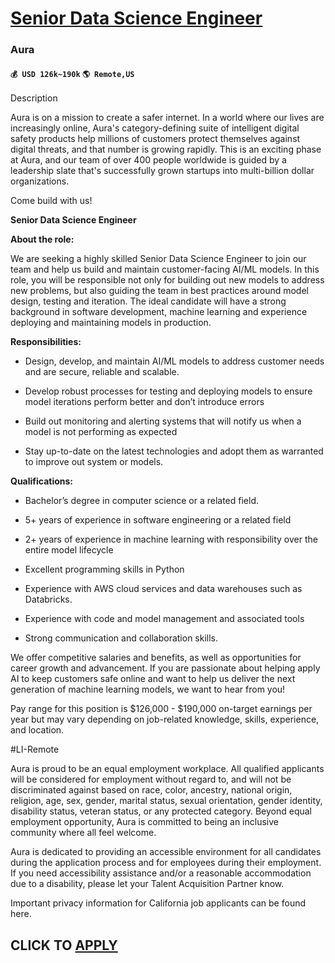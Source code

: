 # [Senior Data Science Engineer](https://www.remotewlb.com/apply/senior-data-science-engineer)  
### Aura  
#### `💰 USD 126k~190k` `🌎 Remote,US`  

Description

Aura is on a mission to create a safer internet. In a world where our lives are increasingly online, Aura's category-defining suite of intelligent digital safety products help millions of customers protect themselves against digital threats, and that number is growing rapidly. This is an exciting phase at Aura, and our team of over 400 people worldwide is guided by a leadership slate that's successfully grown startups into multi-billion dollar organizations.

Come build with us!

 **Senior Data Science Engineer**

**About the role:**

We are seeking a highly skilled Senior Data Science Engineer to join our team and help us build and maintain customer-facing AI/ML models. In this role, you will be responsible not only for building out new models to address new problems, but also guiding the team in best practices around model design, testing and iteration. The ideal candidate will have a strong background in software development, machine learning and experience deploying and maintaining models in production.

**Responsibilities:**

  * Design, develop, and maintain AI/ML models to address customer needs and are secure, reliable and scalable.

  * Develop robust processes for testing and deploying models to ensure model iterations perform better and don’t introduce errors

  * Build out monitoring and alerting systems that will notify us when a model is not performing as expected

  * Stay up-to-date on the latest technologies and adopt them as warranted to improve out system or models.

**Qualifications:**

  * Bachelor’s degree in computer science or a related field.

  * 5+ years of experience in software engineering or a related field

  * 2+ years of experience in machine learning with responsibility over the entire model lifecycle

  * Excellent programming skills in Python

  * Experience with AWS cloud services and data warehouses such as Databricks.

  * Experience with code and model management and associated tools

  * Strong communication and collaboration skills.

We offer competitive salaries and benefits, as well as opportunities for career growth and advancement. If you are passionate about helping apply AI to keep customers safe online and want to help us deliver the next generation of machine learning models, we want to hear from you!

Pay range for this position is $126,000 - $190,000 on-target earnings per year but may vary depending on job-related knowledge, skills, experience, and location.

#LI-Remote

Aura is proud to be an equal employment workplace. All qualified applicants will be considered for employment without regard to, and will not be discriminated against based on race, color, ancestry, national origin, religion, age, sex, gender, marital status, sexual orientation, gender identity, disability status, veteran status, or any protected category. Beyond equal employment opportunity, Aura is committed to being an inclusive community where all feel welcome.

Aura is dedicated to providing an accessible environment for all candidates during the application process and for employees during their employment. If you need accessibility assistance and/or a reasonable accommodation due to a disability, please let your Talent Acquisition Partner know.

Important privacy information for California job applicants can be found here.

  
## CLICK TO [APPLY](https://www.remotewlb.com/apply/senior-data-science-engineer)

